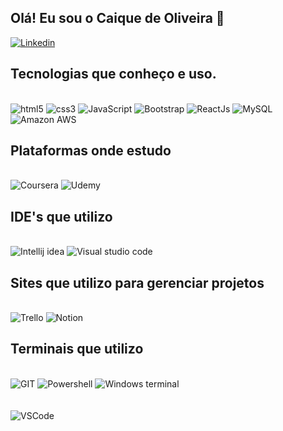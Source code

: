 

 ## Olá! Eu sou o Caique de Oliveira 🤠


[![Linkedin](https://img.shields.io/badge/LinkedIn-0077B5?style=for-the-badge&logo=linkedin&logoColor=white)
](https://www.linkedin.com/in/caique-oliveira-153542250/)


## Tecnologias que conheço e uso.

<div style="display: inline_block"> <br/>
    <img alt="html5" src="https://img.shields.io/badge/HTML5-E34F26?style=for-the-badge&logo=html5&logoColor=white">
    <img alt="css3" src="https://img.shields.io/badge/CSS3-1572B6?style=for-the-badge&logo=css3&logoColor=white">
    <img alt="JavaScript" src="https://img.shields.io/badge/JavaScript-F7DF1E?style=for-the-badge&logo=javascript&logoColor=black">
    <img alt="Bootstrap" src="https://img.shields.io/badge/Bootstrap-563D7C?style=for-the-badge&logo=bootstrap&logoColor=white">
    <img alt="ReactJs" src="https://img.shields.io/badge/React-20232A?style=for-the-badge&logo=react&logoColor=61DAFB">
    <img alt="MySQL" src="https://img.shields.io/badge/MySQL-00000F?style=for-the-badge&logo=mysql&logoColor=white">
    <img alt="Amazon AWS" src="https://img.shields.io/badge/Amazon_AWS-FF9900?style=for-the-badge&logo=amazonaws&logoColor=white">
 
</div>

 ## Plataformas onde estudo 

  <div style="display: inline_block", "align-itens: center" > <br/>
    <img alt="Coursera" src="https://img.shields.io/badge/Coursera-0056D2?style=for-the-badge&logo=Coursera&logoColor=white">
    <img alt="Udemy" src="https://img.shields.io/badge/Udemy-EC5252?style=for-the-badge&logo=Udemy&logoColor=white">
</div>


 ## IDE's que utilizo 

  <div style="display: inline_block"> <br/>
    <img alt="Intellij idea" src="https://img.shields.io/badge/IntelliJ_IDEA-000000.svg?style=for-the-badge&logo=intellij-idea&logoColor=white">
    <img alt="Visual studio code" src="https://img.shields.io/badge/Visual_Studio_Code-0078D4?style=for-the-badge&logo=visual%20studio%20code&logoColor=white">
</div>


## Sites que utilizo para gerenciar projetos

  <div style="display: inline_block"> <br/>
    <img alt="Trello" src="https://img.shields.io/badge/Trello-0052CC?style=for-the-badge&logo=trello&logoColor=white">
       <img alt="Notion" src="https://img.shields.io/badge/Notion-000000?style=for-the-badge&logo=notion&logoColor=white">
</div>


## Terminais que utilizo

  <div style="display: inline_block"> <br/>
    <img alt="GIT" src="https://img.shields.io/badge/GIT-E44C30?style=for-the-badge&logo=git&logoColor=white">
    <img alt="Powershell" src="https://img.shields.io/badge/powershell-5391FE?style=for-the-badge&logo=powershell&logoColor=white">
    <img alt="Windows terminal" src="https://img.shields.io/badge/windows%20terminal-4D4D4D?style=for-the-badge&logo=windows%20terminal&logoColor=white">
</div>
<br/><br/>
<img alt="VSCode" src="https://img.shields.io/badge/Made%20for-VSCode-1f425f.svg">
